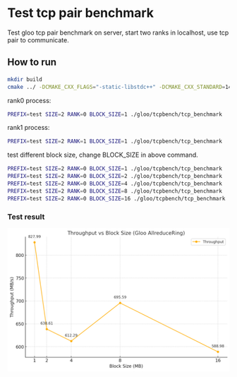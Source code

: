 # Test tcp pair benchmark

Test gloo tcp pair benchmark on server, start two ranks in localhost, use tcp pair to communicate.

## How to run

```bash
mkdir build
cmake ../ -DCMAKE_CXX_FLAGS="-static-libstdc++" -DCMAKE_CXX_STANDARD=14 -DBUILD_TCP_BENCHMARK=1  -DOPENSSL_ROOT_DIR=/home/lvbo/project/gloo_bench/gloo/gloo_test_lib/ssl_install -DOPENSSL_LIBRARIES=/home/lvbo/project/gloo_bench/gloo/gloo_test_lib/ssl_install/lib/libssl.so.1.1
```

rank0 process:
```bash
PREFIX=test SIZE=2 RANK=0 BLOCK_SIZE=1 ./gloo/tcpbench/tcp_benchmark
```

rank1 process:
```bash
PREFIX=test SIZE=2 RANK=1 BLOCK_SIZE=1 ./gloo/tcpbench/tcp_benchmark
```

test different block size, change BLOCK_SIZE in above command.
```bash
PREFIX=test SIZE=2 RANK=0 BLOCK_SIZE=1 ./gloo/tcpbench/tcp_benchmark
PREFIX=test SIZE=2 RANK=0 BLOCK_SIZE=2 ./gloo/tcpbench/tcp_benchmark
PREFIX=test SIZE=2 RANK=0 BLOCK_SIZE=4 ./gloo/tcpbench/tcp_benchmark
PREFIX=test SIZE=2 RANK=0 BLOCK_SIZE=8 ./gloo/tcpbench/tcp_benchmark
PREFIX=test SIZE=2 RANK=0 BLOCK_SIZE=16 ./gloo/tcpbench/tcp_benchmark
```

### Test result

![](./tcp_benchmark_result.png)